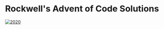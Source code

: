 # Rockwell's Advent of Code Solutions

[![2020](https://github.com/schrockwell/adventofcode/actions/workflows/2020.yml/badge.svg)](https://github.com/schrockwell/adventofcode/actions/workflows/2020.yml)

